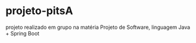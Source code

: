 # projeto-pitsA
projeto realizado em grupo na matéria Projeto de Software, linguagem Java + Spring Boot
